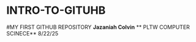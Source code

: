 # INTRO-TO-GITUHB
#MY FIRST GITHUB REPOSITORY 
**Jazaniah Colvin**
** PLTW COMPUTER SCINECE** 
8/22/25 
